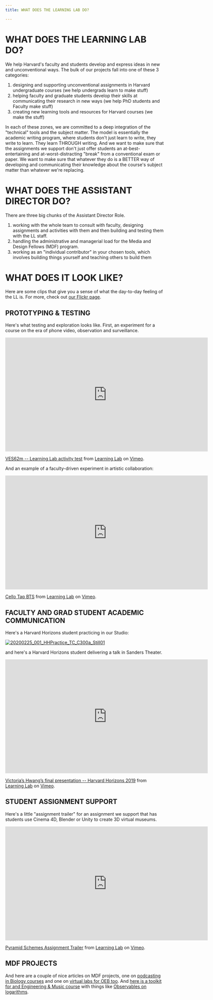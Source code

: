 ```yaml
---
title: WHAT DOES THE LEARNING LAB DO?

---
```


# WHAT DOES THE LEARNING LAB DO?

We help Harvard's faculty and students develop and express ideas in new and unconventional ways. The bulk of our projects fall into one of these 3 categories:

1. designing and supporting unconventional assignments in Harvard undergraduate courses (we help undergrads learn to make stuff)
2. helping faculty and graduate students develop their skills at communicating their research in new ways (we help PhD students and Faculty make stuff)
3. creating new learning tools and resources for Harvard courses (we make the stuff) 

In each of these zones, we are committed to a deep integration of the "technical" tools and the subject matter. The model is essentially the academic writing program, where students don't just learn to write, they write to learn. They learn THROUGH writing. And we want to make sure that the assignments we support don't just offer students an at-best-entertaining and at-worst-distracting "break" from a conventional exam or paper. We want to make sure that whatever they do is a BETTER way of developing and communicating their knowledge about the course's subject matter than whatever we're replacing.

# WHAT DOES THE ASSISTANT DIRECTOR DO?

There are three big chunks of the Assistant Director Role.

1. working with the whole team to consult with faculty, designing assignments and activities with them and then building and testing them with the LL staff.
2. handling the administrative and managerial load for the Media and Design Fellows (MDF) program.
3. working as an "individual contributor" in your chosen tools, which involves building things yourself and teaching others to build them


# WHAT DOES IT LOOK LIKE? 

Here are some clips that give you a sense of what the day-to-day feeling of the LL is. For more, check out [our Flickr page](https://www.flickr.com/photos/boklearninglab).

## PROTOTYPING & TESTING

Here's what testing and exploration looks like. First, an experiment for a course on the era of phone video, observation and surveillance.

<iframe src="https://player.vimeo.com/video/508514847?h=0c09e98c66&title=0&byline=0&portrait=0" width="640" height="360" frameborder="0" allow="autoplay; fullscreen; picture-in-picture" allowfullscreen></iframe>
<p><a href="https://vimeo.com/508514847">VES62m -- Learning Lab activity test</a> from <a href="https://vimeo.com/derekbokcenter">Learning Lab</a> on <a href="https://vimeo.com">Vimeo</a>.</p>

And an example of a faculty-driven experiment in artistic collaboration:

<iframe src="https://player.vimeo.com/video/508587392?h=6047326565&title=0&byline=0&portrait=0" width="640" height="360" frameborder="0" allow="autoplay; fullscreen; picture-in-picture" allowfullscreen></iframe>
<p><a href="https://vimeo.com/508587392">Cello Tap BTS</a> from <a href="https://vimeo.com/derekbokcenter">Learning Lab</a> on <a href="https://vimeo.com">Vimeo</a>.</p>


## FACULTY AND GRAD STUDENT ACADEMIC COMMUNICATION

Here's a Harvard Horizons student practicing in our Studio:

<a data-flickr-embed="true" href="https://www.flickr.com/photos/boklearninglab/51383398775/" title="20200225_001_HHPractice_TC_C300a_Still01"><img src="https://live.staticflickr.com/65535/51383398775_f54e58a518_h.jpg" alt="20200225_001_HHPractice_TC_C300a_Still01"></a>

and here's a Harvard Horizons student delivering a talk in Sanders Theater.

<iframe src="https://player.vimeo.com/video/508580710?h=c19fbdee4c&title=0&byline=0&portrait=0" width="640" height="360" frameborder="0" allow="autoplay; fullscreen; picture-in-picture" allowfullscreen></iframe>
<p><a href="https://vimeo.com/508580710">Victoria&rsquo;s Hwang&rsquo;s final presentation -- Harvard Horizons 2019</a> from <a href="https://vimeo.com/derekbokcenter">Learning Lab</a> on <a href="https://vimeo.com">Vimeo</a>.</p>

## STUDENT ASSIGNMENT SUPPORT

Here's a little "assignment trailer" for an assignment we support that has students use Cinema 4D, Blender or Unity to create 3D virtual museums.

<iframe src="https://player.vimeo.com/video/161467402?h=0db829a497&title=0&byline=0&portrait=0" width="640" height="360" frameborder="0" allow="autoplay; fullscreen; picture-in-picture" allowfullscreen></iframe>
<p><a href="https://vimeo.com/161467402">Pyramid Schemes Assignment Trailer</a> from <a href="https://vimeo.com/derekbokcenter">Learning Lab</a> on <a href="https://vimeo.com">Vimeo</a>.</p>


## MDF PROJECTS

And here are a couple of nice articles on MDF projects, one on [podcasting in Biology courses](https://bokcenter.harvard.edu/news/science-through-story-podcasts-oeb50) and one on [virtual labs for OEB too](https://bokcenter.harvard.edu/news/lab-3d-success-virtual-labs-oeb-126). And [here is a toolkit for and Engineering & Music course](https://gened1080.bok.tools/math.html) with things like [Observables on logarithms](https://observablehq.com/@hzsteinberg/logarithms).
